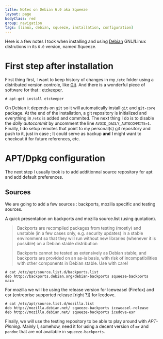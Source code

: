 ```yaml
---
title: Notes on Debian 6.0 aka Squeeze
layout: page
bodyClass: red
group: navigation
tags: [linux, debian, squeeze, installation, configuration]
---
```


Here is a few notes I took when installing and using [Debian](http://debian.org)
GNU/Linux distrutions in its `6.0` version, named Squeeze.

# First step after installation

First thing first, I want to keep history of changes in my `/etc` folder using
a distributed version controle, like [Git](http://git-scm.com). And there is a
wonderful piece of software for that : [etckeeper](http://joeyh.name/code/etckeeper/).

    # apt-get install etckeeper

On Debian it depends on `git` so it will automatically install `git` and `git-core`
package. At the end of the installation, a git repository is initialized and
everything in `/etc` is added and commited. The next thing I do is to disable the
_daily autocommit_ by uncomment the line `AVOID_DAILY_AUTOCOMMITS=1`. Finally, I
do setup remotes that point to my personal(s) git repository and push to it, just
in case ; It could serve as backup __and__ I might want to checkout it for future
references, etc.

# APT/Dpkg configuration

The next step I usually took is to add additionnal source repository for apt and
add default preferences.

## Sources

We are going to add a few sources : backports, mozilla specific and testing sources.

A quick presentation on backports and mozilla source.list (using quotation).

> Backports are recompiled packages from testing (mostly) and unstable (in a few cases only, e.g. security updates) in a stable environment so that they will run without new libraries (whenever it is possible) on a Debian stable distribution
>
> Backports cannot be tested as extensively as Debian stable, and backports are provided on an as-is basis, with risk of incompatibilities with other components in Debian stable. Use with care!

    # cat /etc/apt/source.list.d/backports.list
    deb http://backports.debian.org/debian-backports squeeze-backports main

For mozilla we will be using the release version for Iceweasel (Firefox) and
esr (entreprise supported release [right ?]) for Icedove.

    # cat /etc/apt/source.list.d/mozilla.list
    deb http://mozilla.debian.net/ squeeze-backports iceweasel-release
    deb http://mozilla.debian.net/ squeeze-backports icedove-esr

Finally, we will use the testing repository to be able to play around with 
_APT-Pinning_. Mainly I, somehow, need it for using a decent version of `mr` and
`pandoc` that are not available in `squeeze-backports`.
